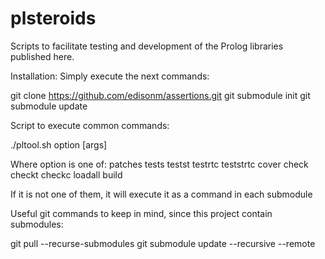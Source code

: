 # plsteroids
Scripts to facilitate testing and development of the Prolog libraries published here.

Installation:
Simply execute the next commands:

git clone https://github.com/edisonm/assertions.git
git submodule init
git submodule update

Script to execute common commands:

./pltool.sh option [args]

Where option is one of:
  patches tests testst testrtc teststrtc cover check checkt checkc loadall build

If it is not one of them, it will execute it as a command in each submodule

Useful git commands to keep in mind, since this project contain submodules:

git pull --recurse-submodules
git submodule update --recursive --remote
